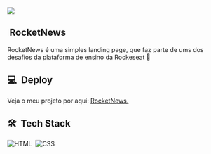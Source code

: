 <img src="https://raw.githubusercontent.com/gist/ricksonlberigo/634abcf7d69f7d287fa3b55959a9e31d/raw/dd575e188dddb39f66014ceed2287d7ca5e0e736/rocketnewslogo.svg">

## &nbsp;RocketNews

RocketNews é uma simples landing page, que faz parte de ums dos desafios da plataforma de ensino da Rockeseat 🚀

## 💻 &nbsp;Deploy
Veja o meu projeto por aqui: <a href="https://ricksonlberigo.github.io/rocketnews/">RocketNews.</a>

## 🛠 &nbsp;Tech Stack
![HTML](https://img.shields.io/badge/-HTML-05122A?style=flat&logo=HTML5)&nbsp;
![CSS](https://img.shields.io/badge/-CSS-05122A?style=flat&logo=CSS3&logoColor=1572B6)&nbsp;
